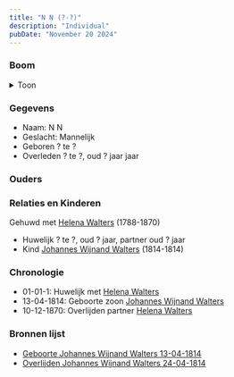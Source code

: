 ```yaml
---
title: "N N (?-?)"
description: "Individual"
pubDate: "November 20 2024"
---
```


### Boom
<details><summary>Toon</summary>

![test](https://www.plantuml.com/plantuml/svg/ZP9TQy8m58RlyoiEUk6Lq5gBJegVqxbTY8mDBoLjpspMD96SY8ZutvTfwGJ1UHVEoSdpl4c6PBcnkq8ooeNQSiCBY7cIRupUgNIYfJPW3LVaMgWioqIAa0YJIBoiiTZQ0nHOn6ZeKYAB1hKzR95TdPf8JWH71W1ZRL8q7vb8SeL4KLHmeVfz2DY9iGOipoXYx39IMy2Y1fpWrVFyC8HgUtqQpCBPs9rv_18eqnD4lPZ7XtMihPNOwyC01bSzodTIhhbArudHHB5sy7BJgOBDKQBYiEBIfQ2Asme0whFnD9W6TtYj9nXzle3VwNOV8ViUF4ydu7Sx7ZIeEKTZzGPLh2d9d59f5FNscAP2RNvTpq8pp_F25jIbs6JsW5BglPEg1jvqnfKZm4fyAmUz2HEsuO7BymCOBT-TdT--jVitMwjzP_h4ohTiDiimhBpalq8PibaQCpP4bRgF-WC0)
</details>

### Gegevens
- Naam: N N 
- Geslacht: Mannelijk
- Geboren ? te ? 
- Overleden ? te ?, oud ? jaar jaar 

### Ouders

### Relaties en Kinderen

Gehuwd met [Helena Walters](../i00123/) (1788-1870) 
- Huwelijk ? te ?, oud ? jaar, partner oud ? jaar 
- Kind [Johannes Wijnand Walters](../i00154/) (1814-1814)

### Chronologie
- 01-01-1: Huwelijk met [Helena Walters](../i00123/)
- 13-04-1814: Geboorte zoon [Johannes Wijnand Walters](../i00154/)
- 10-12-1870: Overlijden partner [Helena Walters](../i00123/)

### Bronnen lijst
- [Geboorte Johannes Wijnand Walters 13-04-1814](../s00246/)
- [Overlijden Johannes Wijnand Walters 24-04-1814](../s00247/)